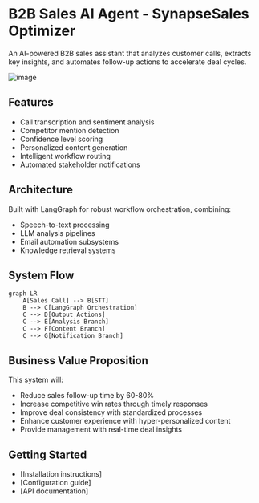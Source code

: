 # B2B Sales AI Agent - SynapseSales Optimizer

An AI-powered B2B sales assistant that analyzes customer calls, extracts key insights, and automates follow-up actions to accelerate deal cycles.

![image](https://www-cms.pipedriveassets.com/futurama-sales-meme.png)

## Features
- Call transcription and sentiment analysis
- Competitor mention detection
- Confidence level scoring
- Personalized content generation
- Intelligent workflow routing
- Automated stakeholder notifications

## Architecture
Built with LangGraph for robust workflow orchestration, combining:
- Speech-to-text processing
- LLM analysis pipelines
- Email automation subsystems
- Knowledge retrieval systems

## System Flow
```mermaid
graph LR
    A[Sales Call] --> B[STT]
    B --> C[LangGraph Orchestration]
    C --> D[Output Actions]
    C --> E[Analysis Branch]
    C --> F[Content Branch]
    C --> G[Notification Branch]
```

## Business Value Proposition
This system will:

- Reduce sales follow-up time by 60-80%
- Increase competitive win rates through timely responses
- Improve deal consistency with standardized processes
- Enhance customer experience with hyper-personalized content
- Provide management with real-time deal insights

## Getting Started
- [Installation instructions]
- [Configuration guide]
- [API documentation]